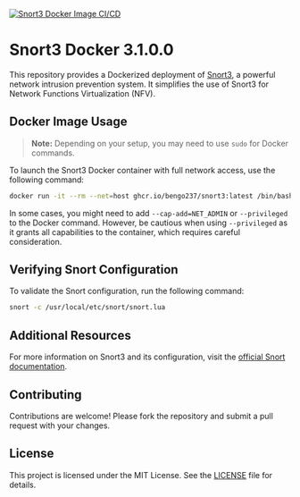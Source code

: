 [![Snort3 Docker Image CI/CD](https://github.com/bengo237/snort-docker/actions/workflows/docker-image.yml/badge.svg)](https://github.com/bengo237/snort-docker/actions/workflows/docker-image.yml)
# Snort3 Docker  3.1.0.0

This repository provides a Dockerized deployment of [Snort3](https://www.snort.org/), a powerful network intrusion prevention system. It simplifies the use of Snort3 for Network Functions Virtualization (NFV).

## Docker Image Usage

> **Note:** Depending on your setup, you may need to use `sudo` for Docker commands.

To launch the Snort3 Docker container with full network access, use the following command:

```bash
docker run -it --rm --net=host ghcr.io/bengo237/snort3:latest /bin/bash
```

In some cases, you might need to add `--cap-add=NET_ADMIN` or `--privileged` to the Docker command. However, be cautious when using `--privileged` as it grants all capabilities to the container, which requires careful consideration.

## Verifying Snort Configuration

To validate the Snort configuration, run the following command:

```bash
snort -c /usr/local/etc/snort/snort.lua
```

## Additional Resources

For more information on Snort3 and its configuration, visit the [official Snort documentation](https://www.snort.org/documents).

## Contributing

Contributions are welcome! Please fork the repository and submit a pull request with your changes.

## License

This project is licensed under the MIT License. See the [LICENSE](LICENSE) file for details.
